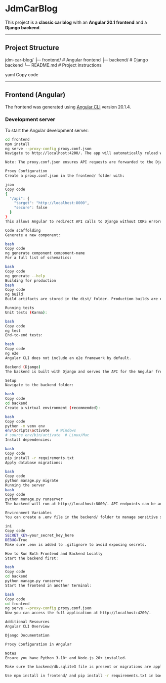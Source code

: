 # JdmCarBlog

This project is a **classic car blog** with an **Angular 20.1 frontend** and a **Django backend**.

---

## Project Structure

jdm-car-blog/
├─ frontend/ # Angular frontend
├─ backend/ # Django backend
└─ README.md # Project instructions

yaml
Copy code

---

## Frontend (Angular)

The frontend was generated using [Angular CLI](https://github.com/angular/angular-cli) version 20.1.4.

### Development server

To start the Angular development server:

```bash
cd frontend
npm install
ng serve --proxy-config proxy.conf.json
Navigate to http://localhost:4200/. The app will automatically reload whenever you modify any source files.

Note: The proxy.conf.json ensures API requests are forwarded to the Django backend to avoid CORS issues.

Proxy Configuration
Create a proxy.conf.json in the frontend/ folder with:

json
Copy code
{
  "/api": {
    "target": "http://localhost:8000",
    "secure": false
  }
}
This allows Angular to redirect API calls to Django without CORS errors.

Code scaffolding
Generate a new component:

bash
Copy code
ng generate component component-name
For a full list of schematics:

bash
Copy code
ng generate --help
Building for production
bash
Copy code
ng build
Build artifacts are stored in the dist/ folder. Production builds are optimized for speed.

Running tests
Unit tests (Karma):

bash
Copy code
ng test
End-to-end tests:

bash
Copy code
ng e2e
Angular CLI does not include an e2e framework by default.

Backend (Django)
The backend is built with Django and serves the API for the Angular frontend.

Setup
Navigate to the backend folder:

bash
Copy code
cd backend
Create a virtual environment (recommended):

bash
Copy code
python -m venv env
env\Scripts\activate   # Windows
# source env/bin/activate  # Linux/Mac
Install dependencies:

bash
Copy code
pip install -r requirements.txt
Apply database migrations:

bash
Copy code
python manage.py migrate
Running the server
bash
Copy code
python manage.py runserver
The backend will run at http://localhost:8000/. API endpoints can be accessed via /api/....

Environment Variables
You can create a .env file in the backend/ folder to manage sensitive settings like Django SECRET_KEY:

ini
Copy code
SECRET_KEY=your_secret_key_here
DEBUG=True
Make sure .env is added to .gitignore to avoid exposing secrets.

How to Run Both Frontend and Backend Locally
Start the backend first:

bash
Copy code
cd backend
python manage.py runserver
Start the frontend in another terminal:

bash
Copy code
cd frontend
ng serve --proxy-config proxy.conf.json
Now you can access the full application at http://localhost:4200/.

Additional Resources
Angular CLI Overview

Django Documentation

Proxy Configuration in Angular

Notes
Ensure you have Python 3.10+ and Node.js 20+ installed.

Make sure the backend/db.sqlite3 file is present or migrations are applied.

Use npm install in frontend/ and pip install -r requirements.txt in backend/ before running servers.

